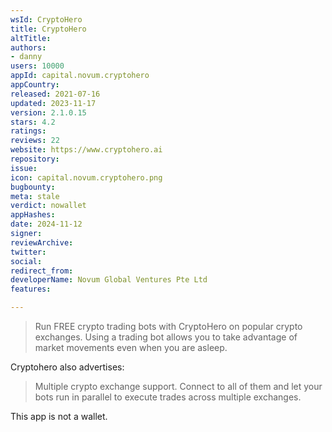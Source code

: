 ```yaml
---
wsId: CryptoHero
title: CryptoHero
altTitle: 
authors:
- danny
users: 10000
appId: capital.novum.cryptohero
appCountry: 
released: 2021-07-16
updated: 2023-11-17
version: 2.1.0.15
stars: 4.2
ratings: 
reviews: 22
website: https://www.cryptohero.ai
repository: 
issue: 
icon: capital.novum.cryptohero.png
bugbounty: 
meta: stale
verdict: nowallet
appHashes: 
date: 2024-11-12
signer: 
reviewArchive: 
twitter: 
social: 
redirect_from: 
developerName: Novum Global Ventures Pte Ltd
features: 

---
```


> Run FREE crypto trading bots with CryptoHero on popular crypto exchanges. Using a trading bot allows you to take advantage of market movements even when you are asleep.

Cryptohero also advertises:

> Multiple crypto exchange support. Connect to all of them and let your bots run in parallel to execute trades across multiple exchanges.

This app is not a wallet.